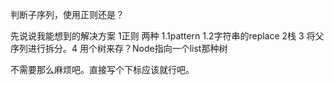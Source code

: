 判断子序列，使用正则还是？

先说说我能想到的解决方案 1正则 两种 1.1pattern 1.2字符串的replace 2栈 3 将父序列进行拆分。4 用个树来存？Node指向一个list那种树

不需要那么麻烦吧。直接写个下标应该就行吧。